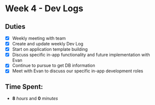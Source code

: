 # Week 4 - Dev Logs

## Duties
 - [X] Weekly meeting with team
 - [X] Create and update weekly Dev Log
 - [X] Start on application template building
 - [X] Discuss specific in-app functionality and future implementation with Evan
 - [X] Continue to pursue to get DB information
 - [X] Meet with Evan to discuss our specific in-app development roles

## Time Spent:
* **8** _hours_ and **0** _minutes_
